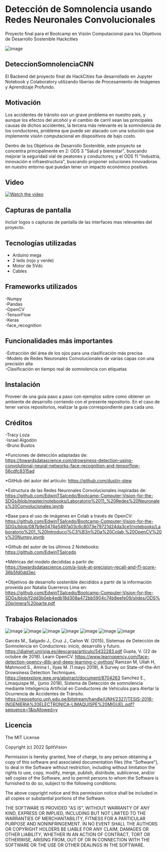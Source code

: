 # Detección de Somnolencia usando Redes Neuronales Convolucionales

Proyecto final para el Bootcamp en Visión Computacional para los Objetivos de Desarrollo Sostenible Hackcities

![image](https://user-images.githubusercontent.com/78177589/178857695-c6ab6e2a-e4f6-42d1-b69d-2e1378dd4ce2.png)


## DeteccionSomnolenciaCNN
El Backend del proyecto final de HackCities fue desarrollado en Jupyter Notebook y Colaboratory utilizando liberías de Procesamiento de Imágenes y Aprendizaje Profundo.

## Motivación
Los accidentes de tránsito son un grave problema  en nuestro país, y aunque los efectos del alcohol y el cambio de carril sean las principales causas de dichos accidentes, la tercera más relevante es la somnolencia de los conductores, problema que puede ser atacado con una solución que implemente visión computacional en dispositivos de bajo costo. 

Dentro de los Objetivos de Desarrollo Sostenible, este proyecto se concentra principalmente en 2: ODS 3 "Salud y bienestar", buscando mejorar la seguridad vial de peatones y conductores; y el ODS 11 "Industria, innovación e infraestructura", buscando proponer soluciones innovadoras en nuestro entorno que puedan tener un impacto económico positivo.

## Video
[![Watch the video](https://upload.wikimedia.org/wikipedia/commons/archive/d/da/20151123111835%21Google_Drive_logo.png)](https://drive.google.com/file/d/1hifv4_kZ9eyYGI8D0iQLE_9xXUThOXyc/view)
## Capturas de pantalla
Incluir logos o capturas de pantalla de las interfaces mas relevantes del proyecto.

## Tecnologías utilizadas

- Arduino mega  
- 2 leds (rojo y verde)  
- Motor de 5Vdc  
- Cables

## Frameworks utilizados

-Numpy  
-Pandas  
-OpenCV  
-TensorFlow  
-Keras  
-face_recognition

## Funcionalidades más importantes
-Extracción del área de los ojos para una clasificación más precisa  
-Modelo de Redes Neuronales Convolucionales de varias capas con una precisión alta  
-Clasificación en tiempo real de somnolencia con etiquetas

## Instalación
Proveer de una guía paso a paso con ejemplos sobre como obtener un ambiente de desarrollo corriendo con el presente repositorio. 
En el caso de tener varios repositorios, realizar la guía correspondiente para cada uno.

## Créditos
-Tracy Loza  
-Israel Algodón  
-Bruno Bustos  

*Funciones de detección adaptadas de: https://towardsdatascience.com/drowsiness-detection-using-convolutional-neural-networks-face-recognition-and-tensorflow-56cdfc8315ad

*GitHub del autor del artículo: https://github.com/dustin-stew

*Estructura de las Redes Neuronales Convolucionales inspiradas de: https://github.com/EdwinTSalcedo/Bootcamp-Computer-Vision-for-the-SDGs/blob/master/notebooks/Laboratorio%2011_%20Redes%20Neuronales%20Convolucionales.ipynb

*Base para el uso de imágenes en Colab a través de OpenCV: https://github.com/EdwinTSalcedo/Bootcamp-Computer-Vision-for-the-SDGs/blob/087b9e0474e5497a03c6c8073e79721d24da3ce1/notebooks/Laboratorio%201_%20Introducci%C3%B3n%20a%20Colab,%20OpenCV%20y%20Numpy.ipynb

*Github del autor de los últimos 2 Notebooks: https://github.com/EdwinTSalcedo

*Métricas del modelo decididas a partir de: https://towardsdatascience.com/a-look-at-precision-recall-and-f1-score-36b5fd0dd3ec

*Objetivos de desarrollo sostenible decididos a partir de la información proveída por Natalia Guerreros Lima en: https://github.com/EdwinTSalcedo/Bootcamp-Computer-Vision-for-the-SDGs/blob/f2dd3b0eb4edb18d308a472bb5904c74b8eefe09/slides/ODS%20primera%20parte.pdf

## Trabajos Relacionados

![image](https://user-images.githubusercontent.com/78177589/178857156-aa829a4f-ed59-4a7a-b5aa-47b83d545d80.png)
![image](https://user-images.githubusercontent.com/78177589/178857174-033d1d6b-f057-4c82-b740-70ad376138ac.png)
![image](https://user-images.githubusercontent.com/78177589/178857225-a1464ccb-5814-4f0b-8d27-81dc79b0234b.png)
![image](https://user-images.githubusercontent.com/78177589/178857244-4ec666e8-3277-4dd9-8557-5a37f1c7509a.png)
![image](https://user-images.githubusercontent.com/78177589/178857268-d88addc4-5813-4160-a340-abc73ad29378.png)
![image](https://user-images.githubusercontent.com/78177589/178857291-e915522b-2f61-4921-a226-bcfc886a5eb6.png)
![image](https://user-images.githubusercontent.com/78177589/178857318-596bc8e4-80b6-4702-87f3-22ae812dc200.png)

Garcés M., Salgado J., Cruz J., Cañon W. (2015), Sistemas de Detección de Somnolencia en Conductores: inicio, desarrollo y futuro. https://dialnet.unirioja.es/descarga/articulo/5432283.pdf 
Gupta, V. (22 de octubre de 2018). Learn OpenCV. https://www.learnopencv.com/face-detection-opencv-dlib-and-deep-learning-c-python/ 
Ramzan M, Ullah H, Mahmood S., Amina I., Ilyas M. (1 mayo 2019), A Survey on State-of-the-Art Drowsiness Detection Techniques. https://ieeexplore.ieee.org/abstract/document/8704263 
Sanchez E., Limaquispe M., (junio 2018), Sistema de Detección de somnolencia mediante Inteligencia Artificial en Conductores de Vehículos para Alertar la Ocurrencia de Accidentes de Tránsito. https://repositorio.unh.edu.pe/bitstream/handle/UNH/2327/TESIS-2018-INGENIERIA%20ELECTRONICA-LIMAQUISPE%20MIGUEL.pdf?sequence=1&isAllowed=y


## Licencia

The MIT License

Copyright (c) 2022 SplitVision

Permission is hereby granted, free of charge, to any person obtaining a copy
of this software and associated documentation files (the "Software"), to deal
in the Software without restriction, including without limitation the rights
to use, copy, modify, merge, publish, distribute, sublicense, and/or sell
copies of the Software, and to permit persons to whom the Software is
furnished to do so, subject to the following conditions:

The above copyright notice and this permission notice shall be included in
all copies or substantial portions of the Software.

THE SOFTWARE IS PROVIDED "AS IS", WITHOUT WARRANTY OF ANY KIND, EXPRESS OR
IMPLIED, INCLUDING BUT NOT LIMITED TO THE WARRANTIES OF MERCHANTABILITY,
FITNESS FOR A PARTICULAR PURPOSE AND NONINFRINGEMENT. IN NO EVENT SHALL THE
AUTHORS OR COPYRIGHT HOLDERS BE LIABLE FOR ANY CLAIM, DAMAGES OR OTHER
LIABILITY, WHETHER IN AN ACTION OF CONTRACT, TORT OR OTHERWISE, ARISING FROM,
OUT OF OR IN CONNECTION WITH THE SOFTWARE OR THE USE OR OTHER DEALINGS IN
THE SOFTWARE.
